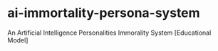 # ai-immortality-persona-system
An Artificial Intelligence Personalities Immorality System [Educational  Model]

